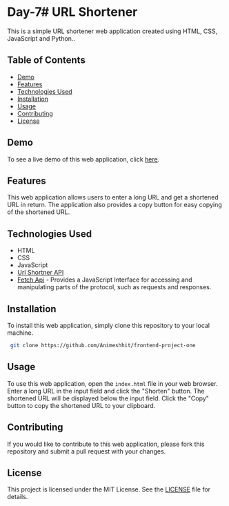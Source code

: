 # Day-7# URL Shortener

This is a simple URL shortener web application created using HTML, CSS, JavaScript and Python..

## Table of Contents

- [Demo](#demo)
- [Features](#features)
- [Technologies Used](#technologies-used)
- [Installation](#installation)
- [Usage](#usage)
- [Contributing](#contributing)
- [License](#license)

## Demo

To see a live demo of this web application, click [here](https://url-shortner-chi-eight.vercel.app/).

## Features

This web application allows users to enter a long URL and get a shortened URL in return. The application also provides a copy button for easy copying of the shortened URL.

## Technologies Used

- HTML
- CSS
- JavaScript
- [Url Shortner API](https://api.shrtco.de/)
- [Fetch Api](https://developer.mozilla.org/en-US/docs/Web/API/Fetch_API/Using_Fetch) - Provides a JavaScript Interface for accessing and manipulating parts of the protocol, such as requests and responses.

## Installation

To install this web application, simply clone this repository to your local machine.

```bash
 git clone https://github.com/Animeshhit/frontend-project-one
```

## Usage

To use this web application, open the `index.html` file in your web browser. Enter a long URL in the input field and click the "Shorten" button. The shortened URL will be displayed below the input field. Click the "Copy" button to copy the shortened URL to your clipboard.

## Contributing

If you would like to contribute to this web application, please fork this repository and submit a pull request with your changes.

## License

This project is licensed under the MIT License. See the [LICENSE](LICENSE) file for details.
